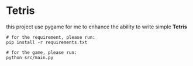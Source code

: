 # Tetris

this project use pygame for me to enhance the ability to write simple **Tetris**

```shell
# for the requirement, please run:
pip install -r requirements.txt
```

```shell
# for the game, please run:
python src/main.py
```